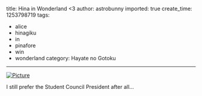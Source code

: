 title: Hina in Wonderland <3
author: astrobunny
imported: true
create_time: 1253798719
tags:
- alice
- hinagiku
- in
- pinafore
- win
- wonderland
category: Hayate no Gotoku
---
 [![](wp-uploads/2009/09/wpid-hinalice-500x915.jpg "Picture")](/images/wp-uploads/2009/09/wpid-hinalice.jpg)  
  
I still prefer the Student Council President after all...